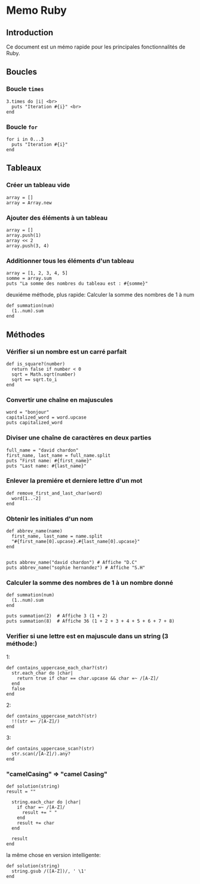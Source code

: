 # Memo Ruby

## Introduction
Ce document est un mémo rapide pour les principales fonctionnalités de Ruby.

## Boucles

### Boucle `times`

```
3.times do |i| <br>
  puts "Iteration #{i}" <br>
end
```

### Boucle `for`

```
for i in 0...3
  puts "Iteration #{i}"
end
```

## Tableaux

### Créer un tableau vide

```
array = []
array = Array.new
```

### Ajouter des éléments à un tableau

```
array = []
array.push(1)
array << 2
array.push(3, 4)
```


### Additionner tous les éléments d'un tableau

```
array = [1, 2, 3, 4, 5]
somme = array.sum
puts "La somme des nombres du tableau est : #{somme}"
```

deuxiéme méthode, plus rapide: Calculer la somme des nombres de 1 à num

```
def summation(num)
  (1..num).sum
end
```

## Méthodes

### Vérifier si un nombre est un carré parfait

```
def is_square?(number)
  return false if number < 0
  sqrt = Math.sqrt(number)
  sqrt == sqrt.to_i
end
```

### Convertir une chaîne en majuscules

```
word = "bonjour"
capitalized_word = word.upcase
puts capitalized_word
```

### Diviser une chaîne de caractères en deux parties

```
full_name = "david chardon"
first_name, last_name = full_name.split
puts "First name: #{first_name}"
puts "Last name: #{last_name}"
```

### Enlever la premiére et derniere lettre d'un mot

```
def remove_first_and_last_char(word)
  word[1..-2]
end
```

### Obtenir les initiales d'un nom

```
def abbrev_name(name)
  first_name, last_name = name.split
  "#{first_name[0].upcase}.#{last_name[0].upcase}"
end


puts abbrev_name("david chardon") # Affiche "D.C"
puts abbrev_name("sophie hernandez") # Affiche "S.H"
```

### Calculer la somme des nombres de 1 à un nombre donné

```
def summation(num)
  (1..num).sum
end

puts summation(2)  # Affiche 3 (1 + 2)
puts summation(8)  # Affiche 36 (1 + 2 + 3 + 4 + 5 + 6 + 7 + 8)
```

### Verifier si une lettre est en majuscule dans un string (3 méthode:)

1:
```
def contains_uppercase_each_char?(str)
  str.each_char do |char|
    return true if char == char.upcase && char =~ /[A-Z]/
  end
  false
end
```

2:
```
def contains_uppercase_match?(str)
  !!(str =~ /[A-Z]/)
end
```

3:
```
def contains_uppercase_scan?(str)
  str.scan(/[A-Z]/).any?
end
```

### "camelCasing"  =>  "camel Casing"

```
def solution(string)
result = ""

  string.each_char do |char|
    if char =~ /[A-Z]/
      result += " "
    end
    result += char
  end

  result
end
```
la même chose en version intelligente: 

```
def solution(string)
  string.gsub /([A-Z])/, ' \1'
end
```
